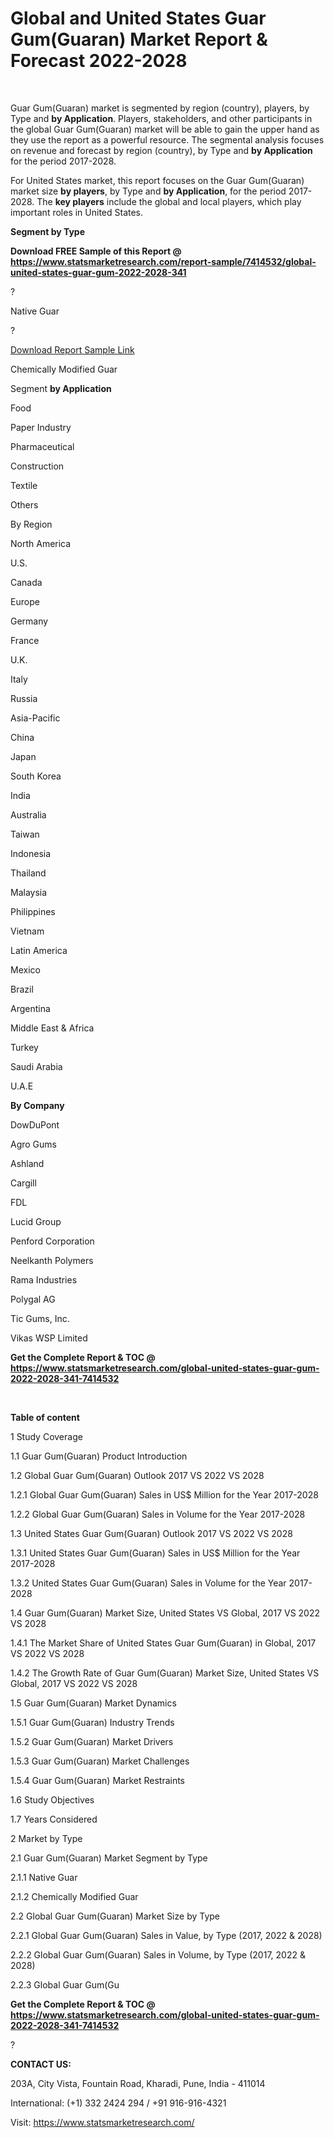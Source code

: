 <h1>Global and United States Guar Gum(Guaran) Market Report & Forecast 2022-2028</h1><br/><p>Guar Gum(Guaran) market is segmented by region (country), players, by Type and <strong>by Application</strong>. Players, stakeholders, and other participants in the global Guar Gum(Guaran) market will be able to gain the upper hand as they use the report as a powerful resource. The segmental analysis focuses on revenue and forecast by region (country), by Type and <strong>by Application</strong> for the period 2017-2028.</p>
 
 
 
 <p>For United States market, this report focuses on the Guar Gum(Guaran) market size <strong>by players</strong>, by Type and <strong>by Application</strong>, for the period 2017-2028. The <strong>key players</strong> include the global and local players, which play important roles in United States.</p>
 
 
 
 <p><strong>Segment by Type</strong></p>
 
 
 
 <div><b>Download FREE Sample of this Report @ <a href="https://www.statsmarketresearch.com/download-free-sample/7414532/global-united-states-guar-gum-2022-2028-341">https://www.statsmarketresearch.com/report-sample/7414532/global-united-states-guar-gum-2022-2028-341</a></b></div>
 
 
 
 <p>? </p>
 
 
 
 <p>Native Guar</p>
 
 
 
 <p>? </p>
 
 
 
 <p><a href="https://www.statsmarketresearch.com/download-free-sample/7414532/global-united-states-guar-gum-2022-2028-341">Download Report Sample Link</a></p>
 
 
 
 <p>Chemically Modified Guar</p>
 
 
 
 <p>Segment <strong>by Application</strong></p>
 
 
 
 <p>Food</p>
 
 
 
 <p>Paper Industry</p>
 
 
 
 <p>Pharmaceutical</p>
 
 
 
 <p>Construction</p>
 
 
 
 <p>Textile</p>
 
 
 
 <p>Others</p>
 
 
 
 <p>By Region</p>
 
 
 
 <p>North America</p>
 
 
 
 <p>U.S.</p>
 
 
 
 <p>Canada</p>
 
 
 
 <p>Europe</p>
 
 
 
 <p>Germany</p>
 
 
 
 <p>France</p>
 
 
 
 <p>U.K.</p>
 
 
 
 <p>Italy</p>
 
 
 
 <p>Russia</p>
 
 
 
 <p>Asia-Pacific</p>
 
 
 
 <p>China</p>
 
 
 
 <p>Japan</p>
 
 
 
 <p>South Korea</p>
 
 
 
 <p>India</p>
 
 
 
 <p>Australia</p>
 
 
 
 <p>Taiwan</p>
 
 
 
 <p>Indonesia</p>
 
 
 
 <p>Thailand</p>
 
 
 
 <p>Malaysia</p>
 
 
 
 <p>Philippines</p>
 
 
 
 <p>Vietnam</p>
 
 
 
 <p>Latin America</p>
 
 
 
 <p>Mexico</p>
 
 
 
 <p>Brazil</p>
 
 
 
 <p>Argentina</p>
 
 
 
 <p>Middle East & Africa</p>
 
 
 
 <p>Turkey</p>
 
 
 
 <p>Saudi Arabia</p>
 
 
 
 <p>U.A.E</p>
 
 
 
 <p><strong>By Company</strong></p>
 
 
 
 <p>DowDuPont</p>
 
 
 
 <p>Agro Gums</p>
 
 
 
 <p>Ashland</p>
 
 
 
 <p>Cargill</p>
 
 
 
 <p>FDL</p>
 
 
 
 <p>Lucid Group</p>
 
 
 
 <p>Penford Corporation</p>
 
 
 
 <p>Neelkanth Polymers</p>
 
 
 
 <p>Rama Industries</p>
 
 
 
 <p>Polygal AG</p>
 
 
 
 <p>Tic Gums, Inc.</p>
 
 
 
 <p>Vikas WSP Limited</p>
 
 
 
 <div><b>Get the Complete Report & TOC @ <a href="https://www.statsmarketresearch.com/global-united-states-guar-gum-2022-2028-341-7414532">https://www.statsmarketresearch.com/global-united-states-guar-gum-2022-2028-341-7414532</a></b></div>
 
 
 
 <p><br />
 
 <b>Table of content</b></p>
 
 
 
 <p>1 Study Coverage<br />
 
 1.1 Guar Gum(Guaran) Product Introduction<br />
 
 1.2 Global Guar Gum(Guaran) Outlook 2017 VS 2022 VS 2028<br />
 
 1.2.1 Global Guar Gum(Guaran) Sales in US$ Million for the Year 2017-2028<br />
 
 1.2.2 Global Guar Gum(Guaran) Sales in Volume for the Year 2017-2028<br />
 
 1.3 United States Guar Gum(Guaran) Outlook 2017 VS 2022 VS 2028<br />
 
 1.3.1 United States Guar Gum(Guaran) Sales in US$ Million for the Year 2017-2028<br />
 
 1.3.2 United States Guar Gum(Guaran) Sales in Volume for the Year 2017-2028<br />
 
 1.4 Guar Gum(Guaran) Market Size, United States VS Global, 2017 VS 2022 VS 2028<br />
 
 1.4.1 The Market Share of United States Guar Gum(Guaran) in Global, 2017 VS 2022 VS 2028<br />
 
 1.4.2 The Growth Rate of Guar Gum(Guaran) Market Size, United States VS Global, 2017 VS 2022 VS 2028<br />
 
 1.5 Guar Gum(Guaran) Market Dynamics<br />
 
 1.5.1 Guar Gum(Guaran) Industry Trends<br />
 
 1.5.2 Guar Gum(Guaran) Market Drivers<br />
 
 1.5.3 Guar Gum(Guaran) Market Challenges<br />
 
 1.5.4 Guar Gum(Guaran) Market Restraints<br />
 
 1.6 Study Objectives<br />
 
 1.7 Years Considered<br />
 
 2 Market by Type<br />
 
 2.1 Guar Gum(Guaran) Market Segment by Type<br />
 
 2.1.1 Native Guar<br />
 
 2.1.2 Chemically Modified Guar<br />
 
 2.2 Global Guar Gum(Guaran) Market Size by Type<br />
 
 2.2.1 Global Guar Gum(Guaran) Sales in Value, by Type (2017, 2022 & 2028)<br />
 
 2.2.2 Global Guar Gum(Guaran) Sales in Volume, by Type (2017, 2022 & 2028)<br />
 
 2.2.3 Global Guar Gum(Gu</p>
 
 
 
 <div><b>Get the Complete Report & TOC @ <a href="https://www.statsmarketresearch.com/global-united-states-guar-gum-2022-2028-341-7414532">https://www.statsmarketresearch.com/global-united-states-guar-gum-2022-2028-341-7414532</a></b></div>
 
 
 
 <p>? </p>
 
 
 
 <p><b>CONTACT US:</b><br />
 
 203A, City Vista, Fountain Road, Kharadi, Pune, India - 411014<br />
 
 International: (+1) 332 2424 294 / +91 916-916-4321<br />
 
 Visit: <a href="https://www.statsmarketresearch.com/">https://www.statsmarketresearch.com/</a></p>
